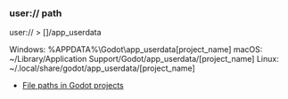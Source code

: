 ### user:// path

user:// > []/app_userdata

Windows: %APPDATA%\Godot\app_userdata\[project_name]
macOS: ~/Library/Application Support/Godot/app_userdata/[project_name]
Linux: ~/.local/share/godot/app_userdata/[project_name]

- [File paths in Godot projects](https://docs.godotengine.org/en/stable/tutorials/io/data_paths.html#doc-data-paths-editor-data-paths)